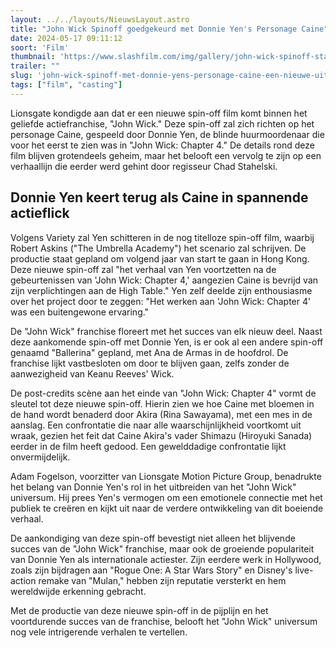 ```yaml
---
layout: ../../layouts/NieuwsLayout.astro
title: "John Wick Spinoff goedgekeurd met Donnie Yen's Personage Caine"
date: 2024-05-17 09:11:12
soort: 'Film'
thumbnail: 'https://www.slashfilm.com/img/gallery/john-wick-spinoff-starring-donnie-yens-caine-is-happening-will-pay-off-that-credits-scene/intro-1715794230.jpg'
trailer: ""
slug: 'john-wick-spinoff-met-donnie-yens-personage-caine-een-nieuwe-uitbreiding-van-het-actie-universum'
tags: ["film", "casting"]
---
```


Lionsgate kondigde aan dat er een nieuwe spin-off film komt binnen het geliefde actiefranchise, "John Wick." Deze spin-off zal zich richten op het personage Caine, gespeeld door Donnie Yen, de blinde huurmoordenaar die voor het eerst te zien was in "John Wick: Chapter 4." De details rond deze film blijven grotendeels geheim, maar het belooft een vervolg te zijn op een verhaallijn die eerder werd gehint door regisseur Chad Stahelski.

## Donnie Yen keert terug als Caine in spannende actieflick

Volgens Variety zal Yen schitteren in de nog titelloze spin-off film, waarbij Robert Askins ("The Umbrella Academy") het scenario zal schrijven. De productie staat gepland om volgend jaar van start te gaan in Hong Kong. Deze nieuwe spin-off zal "het verhaal van Yen voortzetten na de gebeurtenissen van 'John Wick: Chapter 4,' aangezien Caine is bevrijd van zijn verplichtingen aan de High Table." Yen zelf deelde zijn enthousiasme over het project door te zeggen: "Het werken aan 'John Wick: Chapter 4' was een buitengewone ervaring."

De "John Wick" franchise floreert met het succes van elk nieuw deel. Naast deze aankomende spin-off met Donnie Yen, is er ook al een andere spin-off genaamd "Ballerina" gepland, met Ana de Armas in de hoofdrol. De franchise lijkt vastbesloten om door te blijven gaan, zelfs zonder de aanwezigheid van Keanu Reeves' Wick.


De post-credits scène aan het einde van "John Wick: Chapter 4" vormt de sleutel tot deze nieuwe spin-off. Hierin zien we hoe Caine met bloemen in de hand wordt benaderd door Akira (Rina Sawayama), met een mes in de aanslag. Een confrontatie die naar alle waarschijnlijkheid voortkomt uit wraak, gezien het feit dat Caine Akira's vader Shimazu (Hiroyuki Sanada) eerder in de film heeft gedood. Een gewelddadige confrontatie lijkt onvermijdelijk.

Adam Fogelson, voorzitter van Lionsgate Motion Picture Group, benadrukte het belang van Donnie Yen's rol in het uitbreiden van het "John Wick" universum. Hij prees Yen's vermogen om een emotionele connectie met het publiek te creëren en kijkt uit naar de verdere ontwikkeling van dit boeiende verhaal.

De aankondiging van deze spin-off bevestigt niet alleen het blijvende succes van de "John Wick" franchise, maar ook de groeiende populariteit van Donnie Yen als internationale actiester. Zijn eerdere werk in Hollywood, zoals zijn bijdragen aan "Rogue One: A Star Wars Story" en Disney's live-action remake van "Mulan," hebben zijn reputatie versterkt en hem wereldwijde erkenning gebracht.

Met de productie van deze nieuwe spin-off in de pijplijn en het voortdurende succes van de franchise, belooft het "John Wick" universum nog vele intrigerende verhalen te vertellen.